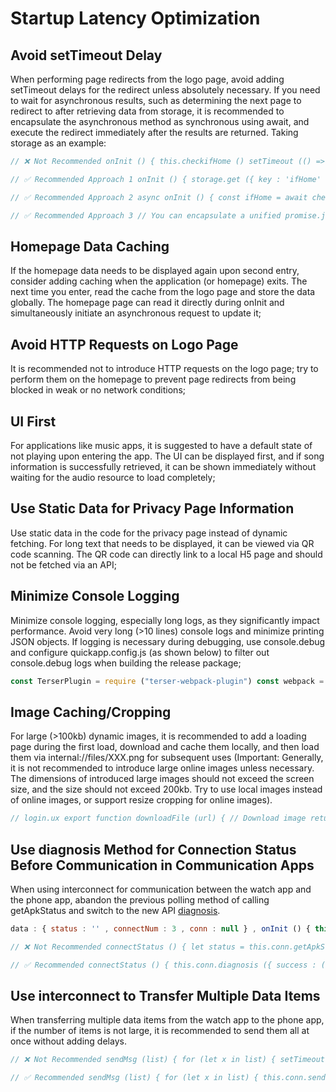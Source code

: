 <!-- 源地址: https://iot.mi.com/vela/quickapp/en/guide/best-practice/start.html -->

# Startup Latency Optimization

## Avoid setTimeout Delay

When performing page redirects from the logo page, avoid adding setTimeout delays for the redirect unless absolutely necessary. If you need to wait for asynchronous results, such as determining the next page to redirect to after retrieving data from storage, it is recommended to encapsulate the asynchronous method as synchronous using await, and execute the redirect immediately after the results are returned. Taking storage as an example:
```js
// ❌ Not Recommended onInit () { this.checkifHome () setTimeout (() => { if (! this.ifHome) { router.push ({ uri : 'pages/home' }) } } , 1000) } checkifHome () { const that = this storage.get ({ key : 'ifHome' , success : function (data) { that.ifHome = data } , fail : function (data , code) { console.log (` handling fail, code = ${ code } `) } }) }
```

```js
// ✅ Recommended Approach 1 onInit () { storage.get ({ key : 'ifHome' , success : function (data) { if (! data) { router.push ({ uri : 'pages/home' }) } } , fail : function (data , code) { console.log (` handling fail, code = ${ code } `) } }) }
```

```js
// ✅ Recommended Approach 2 async onInit () { const ifHome = await checkifHome () if (! ifHome) { router.push ({ uri : 'pages/home' }) } } checkifHome () { return new Promise ((resolve , reject) => { storage.get ({ key : 'ifHome' , success : function (data) { resolve (data) } , fail : function (data , code) { console.log (` handling fail, code = ${ code } `) reject (code) } }) }) }
```

```js
// ✅ Recommended Approach 3 // You can encapsulate a unified promise.js for reuse with other asynchronous interfaces export function promisify (fn) { if (typeof fn !== 'function') { throw Error ('[promisify] the type of `fn` should be function') ; } return (opts = { }) => { let { success , fail , complete , ... args } = opts ; if (typeof success === 'function' || typeof fail === 'function' || typeof complete === 'function') { console.warn ('[promisify] [WARN] The `success`, `fail` and `complete` callback will be ignored') ; } return new Promise ((resolve , reject) => { try { fn ({ ... args , success : data => resolve (data) , fail : (data , code) => { let err = new Error (data) ; err.code = code ; reject (err) ; } }) ; } catch (error) { reject (error) } }) } } // Unified encapsulation of storage methods import storage from '@system.storage' ; import { promisify } from './promise' ; const _get = promisify (storage.get) ; const _set = promisify (storage.set) ; const _clear = promisify (storage.clear) ; const _delete = promisify (storage.delete) ; export default { getItem (key) { return _get ({ key }) ; } , setItem (key , value) { return _set ({ key , value }) ; } , deleteItem (key) { return _delete ({ key }) ; } , clear () { return _clear () ; } , } // logo.ux async onInit () { const ifHome = await storage.getItem ('ifHome') if (! ifHome) { router.push ({ uri : 'pages/home' }) } }
```

## Homepage Data Caching

If the homepage data needs to be displayed again upon second entry, consider adding caching when the application (or homepage) exits. The next time you enter, read the cache from the logo page and store the data globally. The homepage page can read it directly during onInit and simultaneously initiate an asynchronous request to update it;

## Avoid HTTP Requests on Logo Page

It is recommended not to introduce HTTP requests on the logo page; try to perform them on the homepage to prevent page redirects from being blocked in weak or no network conditions;

## UI First

For applications like music apps, it is suggested to have a default state of not playing upon entering the app. The UI can be displayed first, and if song information is successfully retrieved, it can be shown immediately without waiting for the audio resource to load completely;

## Use Static Data for Privacy Page Information

Use static data in the code for the privacy page instead of dynamic fetching. For long text that needs to be displayed, it can be viewed via QR code scanning. The QR code can directly link to a local H5 page and should not be fetched via an API;

## Minimize Console Logging

Minimize console logging, especially long logs, as they significantly impact performance. Avoid very long (>10 lines) console logs and minimize printing JSON objects. If logging is necessary during debugging, use console.debug and configure quickapp.config.js (as shown below) to filter out console.debug logs when building the release package;
```js
const TerserPlugin = require ("terser-webpack-plugin") const webpack = require ("webpack") module.exports = { postHook : (config) => { if (config.mode === "production") { config.optimization.minimize = true config.optimization.minimizer = [ new TerserPlugin ({ terserOptions : { compress : { pure_funcs : [ "console.debug" ] } } }) ] } } }
```

## Image Caching/Cropping

For large (>100kb) dynamic images, it is recommended to add a loading page during the first load, download and cache them locally, and then load them via internal://files/XXX.png for subsequent uses (Important: Generally, it is not recommended to introduce large online images unless necessary. The dimensions of introduced large images should not exceed the screen size, and the size should not exceed 200kb. Try to use local images instead of online images, or support resize cropping for online images).
```js
// login.ux export function downloadFile (url) { // Download image return new Promise ((resolve , reject) => { if (! url) { resolve ('') } request.download ({ url , success : function (ret) { const token = ret.token request.onDownloadComplete ({ token : token , success : function (ret) { console.info (` ### request.download ### ret ` , ret) resolve (ret.uri) } , fail : function (msg , code) { console.info (` ### request.onDownloadComplete ### ${ code } : ${ msg } `) resolve (null) } }) } }) }) } const formUrl = 'http://XXX.cdn.homeBg.png' downloadFile (formUrl) . then (url => { global.homeBgUrl = url ; // url => 'internal://files/homeBg.png' }) // home.ux < image class = "w-466 h-466" src = "{{bgImage}}" alt = "../../common/images/homeBg.png" > < / image > //.... computed : { bgImage () { const img = global.homeBgUrl || 'http://XXX.cdn.homeBg.png' return img } } //.... // logo page global.homeBgUrl = await storage.getItem ('homeBgUrl') // Clean up images promptly based on condition changes logoOut () { file.delete ({ uri : global.homeBgUrl , success : function (data) { console.info (` ###delFile sucess ${ data } `) resolve (true) } , fail : function (data , code) { resolve (false) console.log (` ###delFile fail, code = ${ code } `) } }) }
```

## Use diagnosis Method for Connection Status Before Communication in Communication Apps

When using interconnect for communication between the watch app and the phone app, abandon the previous polling method of calling getApkStatus and switch to the new API [diagnosis](</vela/quickapp/en/features/network/interconnect.html#connect-diagnosis-object>).
```js
data : { status : '' , connectNum : 3 , conn : null } , onInit () { this.conn = interconnect.instance () ; this.connectStatus () ; } ,
```

```js
// ❌ Not Recommended connectStatus () { let status = this.conn.getApkStatus () ; if (status === 'CONNECTED' || this.connectNum === 0) { this.status = status ; // do something } else if (this.connectNum > 0) { this.connectNum \-- ; setTimeout (() => { this.connectStatus () } , 500) } }
```

```js
// ✅ Recommended connectStatus () { this.conn.diagnosis ({ success : (data) => { console.log (` handling success, status= ${ data.status } `) // do something } , fail : (data , code) => { console.log (` handling fail, code = ${ code } `) // do something } }) }
```

## Use interconnect to Transfer Multiple Data Items

When transferring multiple data items from the watch app to the phone app, if the number of items is not large, it is recommended to send them all at once without adding delays.
```js
// ❌ Not Recommended sendMsg (list) { for (let x in list) { setTimeout (() => { this.conn.send ({ data : list [ x ] , success : () => { } , fail : (data : { data , code }) => { } }) } , x * 500) } }
```

```js
// ✅ Recommended sendMsg (list) { for (let x in list) { this.conn.send ({ data : list [ x ] , success : () => { } , fail : (data : { data , code }) => { } }) } }
```
